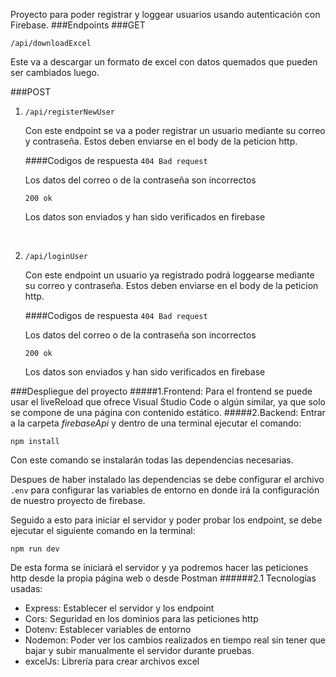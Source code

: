 Proyecto para poder registrar y loggear usuarios usando autenticación con Firebase.
###Endpoints
###GET

`/api/downloadExcel`

Este va a descargar un formato de excel con datos quemados que pueden ser cambiados luego.

###POST
1.  `/api/registerNewUser`

	Con este endpoint se va a poder registrar un usuario mediante su correo y contraseña. Estos deben enviarse en el body de la peticion http.

	####Codigos de respuesta
	`404 Bad request`

	Los datos del correo o de la contraseña son incorrectos

	`200 ok`

	Los datos son enviados y han sido verificados en firebase
<br>

2.  `/api/loginUser`

	Con este endpoint un usuario ya registrado podrá loggearse mediante su correo y contraseña. Estos deben enviarse en el body de la peticion http.

	####Codigos de respuesta
	`404 Bad request`

	Los datos del correo o de la contraseña son incorrectos

	`200 ok`

	Los datos son enviados y han sido verificados en firebase

###Despliegue del proyecto
#####1.Frontend:
Para el frontend se puede usar el liveReload que ofrece Visual Studio Code o algún similar, ya que solo se compone de una página con contenido estático.
#####2.Backend:
Entrar a la carpeta *firebaseApi* y dentro de una terminal ejecutar el comando:

	npm install

Con este comando se instalarán todas las dependencias necesarias.

Despues de haber instalado las dependencias se debe configurar el archivo `.env` para configurar las variables de entorno en donde irá la configuración de nuestro proyecto de firebase.

Seguido a esto para iniciar el servidor y poder probar los endpoint, se debe ejecutar el siguiente comando en la terminal:

	npm run dev

De esta forma se iniciará el servidor y ya podremos hacer las peticiones http desde la propia página web o desde Postman
######2.1 Tecnologías usadas:
- Express: Establecer el servidor y los endpoint
- Cors: Seguridad en los dominios para las peticiones http
- Dotenv: Establecer variables de entorno
- Nodemon: Poder ver los cambios realizados en tiempo real sin tener que bajar y subir manualmente el servidor durante pruebas.
- excelJs: Librería para crear archivos excel